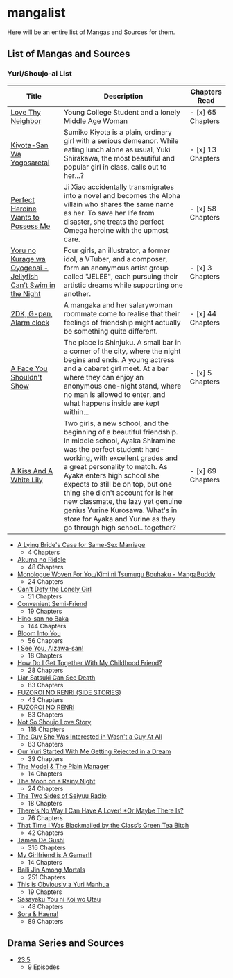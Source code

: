 # mangalist
Here will be an entire list of Mangas and Sources for them.

## List of Mangas and Sources
### Yuri/Shoujo-ai List

| Title | Description | Chapters Read |
| ----------- | ----------- | -----------|
| [Love Thy Neighbor](https://mangabuddy.com/love-thy-neighbor) | Young College Student and a lonely Middle Age Woman  | - [x] 65 Chapters|
| [Kiyota-San Wa Yogosaretai](https://mangabuddy.com/kiyota-san-wa-yogosaretai) | Sumiko Kiyota is a plain, ordinary girl with a serious demeanor. While eating lunch alone as usual, Yuki Shirakawa, the most beautiful and popular girl in class, calls out to her...? | - [x] 13 Chapters |
| [Perfect Heroine Wants to Possess Me](https://mangabuddy.com/perfect-heroine-wants-to-possess-me)| Ji Xiao accidentally transmigrates into a novel and becomes the Alpha villain who shares the same name as her. To save her life from disaster, she treats the perfect Omega heroine with the upmost care. |  - [x] 58 Chapters|
|[Yoru no Kurage wa Oyogenai - Jellyfish Can’t Swim in the Night](https://mangabuddy.com/yoru-no-kurage-wa-oyogenai)| Four girls, an illustrator, a former idol, a VTuber, and a composer, form an anonymous artist group called "JELEE", each pursuing their artistic dreams while supporting one another.| - [x] 3 Chapters|
|[2DK, G-pen, Alarm clock](https://m.manganelo.com/manga-vi109802)| A mangaka and her salarywoman roommate come to realise that their feelings of friendship might actually be something quite different.| - [x] 44 Chapters|
| [A Face You Shouldn't Show](https://mangakakalot.com/manga/om933975)|The place is Shinjuku. A small bar in a corner of the city, where the night begins and ends. A young actress and a cabaret girl meet. At a bar where they can enjoy an anonymous one-night stand, where no man is allowed to enter, and what happens inside are kept within...| - [x] 5 Chapters|
|[A Kiss And A White Lily](https://mangakakalot.com/read-wu5ig158504935365) |Two girls, a new school, and the beginning of a beautiful friendship. In middle school, Ayaka Shiramine was the perfect student: hard-working, with excellent grades and a great personality to match. As Ayaka enters high school she expects to still be on top, but one thing she didn't account for is her new classmate, the lazy yet genuine genius Yurine Kurosawa. What's in store for Ayaka and Yurine as they go through high school...together?| - [x] 69 Chapters|


- [A Lying Bride's Case for Same-Sex Marriage](https://dynasty-scans.com/series/a_lying_brides_case_for_same_sex_marriage)
    * 4 Chapters
- [Akuma no Riddle](https://dynasty-scans.com/series/akuma_no_riddle)
    * 48 Chapters
- [Monologue Woven For You/Kimi ni Tsumugu Bouhaku - MangaBuddy](https://mangabuddy.com/kimi-ni-tsumugu-bouhaku)
    * 24 Chapters
- [Can't Defy the Lonely Girl](https://dynasty-scans.com/series/cant_defy_the_lonely_girl)
    * 51 Chapters
- [Convenient Semi-Friend](https://mangabuddy.com/convenient-semi-friend) 
    * 19 Chapters
- [Hino-san no Baka](https://dynasty-scans.com/series/hino_san_no_baka) 
    * 144 Chapters
- [Bloom Into You](https://dynasty-scans.com/series/bloom_into_you)
    * 56 Chapters
- [I See You, Aizawa-san!](https://dynasty-scans.com/series/i_see_you_aizawa_san)
    * 18 Chapters
- [How Do I Get Together With My Childhood Friend?](https://dynasty-scans.com/series/how_do_i_get_together_with_my_childhood_friend)
    * 28 Chapters
- [Liar Satsuki Can See Death](https://dynasty-scans.com/series/liar_satsuki_can_see_death)
    * 83 Chapters
- [FUZOROI NO RENRI (SIDE STORIES)](https://mangabuddy.com/fuzoroi-no-renri-side-stories)
    * 43 Chapters
- [FUZOROI NO RENRI](https://dynasty-scans.com/series/fuzoroi_no_renri)
    * 83 Chapters
- [Not So Shoujo Love Story](https://manhuascan.io/manga/50853-not-so-shoujo-love-story)
    * 118 Chapters
- [The Guy She Was Interested in Wasn't a Guy At All](https://mangabuddy.com/the-guy-she-was-interested-in-wasnt-a-guy-at-all)
    * 83 Chapters
- [Our Yuri Started With Me Getting Rejected in a Dream](https://dynasty-scans.com/series/our_yuri_started_with_me_getting_rejected_in_a_dream)
    * 39 Chapters
- [The Model & The Plain Manager](https://mangabuddy.com/model-chan-to-jimi-mane-san)
    * 14 Chapters
- [The Moon on a Rainy Night](https://mangabuddy.com/the-moon-on-a-rainy-night)
    * 24 Chapters
- [The Two Sides of Seiyuu Radio](https://mangabuddy.com/the-two-sides-of-seiyuu-radio)
    * 18 Chapters
- [There's No Way I Can Have A Lover! *Or Maybe There Is?](https://mangabuddy.com/theres-no-way-i-can-have-a-lover-or-maybe-there-is)
    * 76 Chapters
- [That Time I Was Blackmailed by the Class’s Green Tea Bitch](https://mangabuddy.com/that-time-i-was-blackmailed-by-the-classs-green-tea-bitch)
    * 42 Chapters
- [Tamen De Gushi](https://mangabuddy.com/tamen-de-gushi) 
     * 316 Chapters
- [My Girlfriend is A Gamer!!](https://mangabuddy.com/my-girlfriend-is-a-gamer)
    * 14 Chapters
- [Baili Jin Among Mortals](https://mangabuddy.com/baili-jin-among-mortals)
    * 251 Chapters
- [This is Obviously a Yuri Manhua](https://mangabuddy.com/this-is-obviously-a-yuri-manhua)
    * 19 Chapters
- [Sasayaku You ni Koi wo Utau](https://dynasty-scans.com/series/whispering_you_a_love_song)
    * 48 Chapters
- [Sora & Haena!](https://manhuascan.io/manga/19546-sora-amp-haena) 
    * 89 Chapters
<!-- - []()
- [Whisper Me a Love Song]()
- [There's No Freaking Way I'll be Your Lover! Unless...]()
- [Sheep Princess in Wolf’s Clothing]()
- []()
- []()
- []()
- []() -->


## Drama Series and Sources
- [23.5](https://kissasian.lu/Drama/23-5)
    * 9 Episodes



 <!-- https://dynasty-scans.com/series/convenient_semi_friend -->